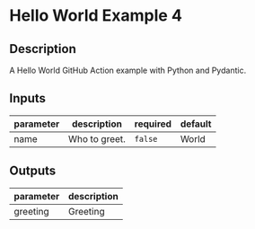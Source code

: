 # Hello World Example 4

<!-- action-docs-description -->

## Description

A Hello World GitHub Action example with Python and Pydantic.

<!-- action-docs-description -->

<!-- action-docs-inputs -->

## Inputs

| parameter | description   | required | default |
| --------- | ------------- | -------- | ------- |
| name      | Who to greet. | `false`  | World   |

<!-- action-docs-inputs -->

<!-- action-docs-outputs -->

## Outputs

| parameter | description |
| --------- | ----------- |
| greeting  | Greeting    |

<!-- action-docs-outputs -->
